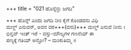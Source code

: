 +++
title = "021 ಹೊನ್ನೆನ್ದು ಜಗದಿ"

+++
ಹೊನ್ನ್ ಎಂದು ಜಗದಿ ನೀಂ ಕೈಗೆ ಕೊಂಡದನು ವಿಧಿ  
ಮಣ್ಣ್ ಎನುವನ್, ಅವನ ವರ+++(ವನು)+++ ಮಣ್ಣ್ ಎನುವೆ ನೀನು ।  
ಭಿನ್ನವ್ ಇಂತ್ ಇರೆ - ವಸ್ತು-ಮೌಲ್ಯಗಳ ಗಣನೆಯ್ ಈ  
ಪಣ್ಯಕ್ಕೆ ಗತಿಯ್ ಅನ್ತೋ? – ಮಂಕುತಿಮ್ಮ ॥

